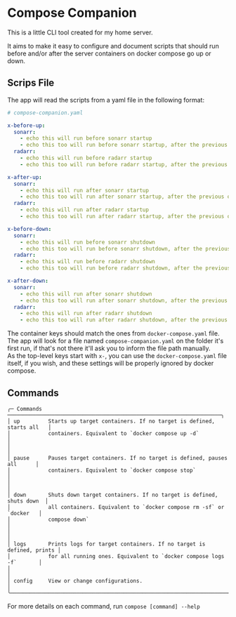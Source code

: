 # Compose Companion

This is a little CLI tool created for my home server.

It aims to make it easy to configure and document scripts that should run before and/or after the server containers on docker compose go up or down.

## Scrips File

The app will read the scripts from a yaml file in the following format:

```yaml
# compose-companion.yaml

x-before-up:
  sonarr:
    - echo this will run before sonarr startup
    - echo this too will run before sonarr startup, after the previous one
  radarr:
    - echo this will run before radarr startup
    - echo this too will run before radarr startup, after the previous one

x-after-up:
  sonarr:
    - echo this will run after sonarr startup
    - echo this too will run after sonarr startup, after the previous one
  radarr:
    - echo this will run after radarr startup
    - echo this too will run after radarr startup, after the previous one

x-before-down:
  sonarr:
    - echo this will run before sonarr shutdown
    - echo this too will run before sonarr shutdown, after the previous one
  radarr:
    - echo this will run before radarr shutdown
    - echo this too will run before radarr shutdown, after the previous one

x-after-down:
  sonarr:
    - echo this will run after sonarr shutdown
    - echo this too will run after sonarr shutdown, after the previous one
  radarr:
    - echo this will run after radarr shutdown
    - echo this too will run after radarr shutdown, after the previous one
```

The container keys should match the ones from `docker-compose.yaml` file.  
The app will look for a file named `compose-companion.yaml` on the folder it's first run, if that's not there it'll ask you to inform the file path manually.  
As the top-level keys start with `x-`, you can use the `docker-compose.yaml` file itself, if you wish, and these settings will be properly ignored by docker compose.

## Commands

```plain
╭─ Commands ────────────────────────────────────────────────────────────────────╮
│ up         Starts up target containers. If no target is defined, starts all   │
│            containers. Equivalent to `docker compose up -d`                   │
│                                                                               │
│ pause      Pauses target containers. If no target is defined, pauses all      │
│            containers. Equivalent to `docker compose stop`                    │
│                                                                               │
│ down       Shuts down target containers. If no target is defined, shuts down  │
│            all containers. Equivalent to `docker compose rm -sf` or `docker   │
│            compose down`                                                      │
│                                                                               │
│ logs       Prints logs for target containers. If no target is defined, prints │
│            for all running ones. Equivalent to `docker compose logs -f`       │
│                                                                               │
│ config     View or change configurations.                                     │
╰───────────────────────────────────────────────────────────────────────────────╯
```

For more details on each command, run `compose [command] --help`
